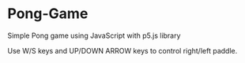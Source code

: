 # Pong-Game
Simple Pong game using JavaScript with p5.js library

Use W/S keys and UP/DOWN ARROW keys to control right/left paddle.
